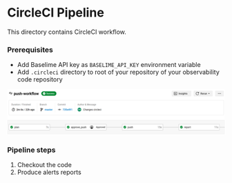 # CircleCI Pipeline

This directory contains CircleCI workflow.

### Prerequisites
* Add Baselime API key as `BASELIME_API_KEY` environment variable
* Add `.circleci` directory to root of your repository of your observability code repository

![img.png](img.png)

### Pipeline steps
1. Checkout the code
2. Produce alerts reports